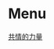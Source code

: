 # Menu

<a target="_blank" href="https://roger-twan.github.io/reading-mind-map/html/共情的力量.html">共情的力量</a>